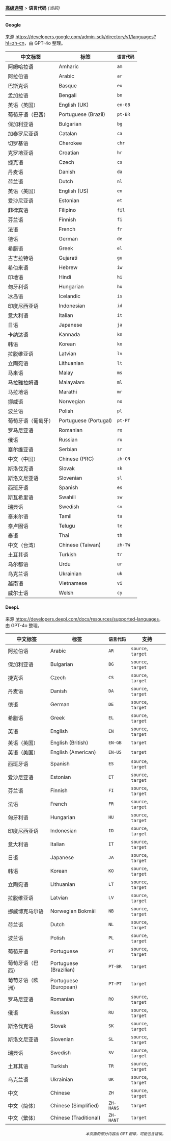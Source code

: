 [**高级选项**](./introduction.md) > **语言代码** _(当前)_

---

#### Google

来源 <https://developers.google.com/admin-sdk/directory/v1/languages?hl=zh-cn>，由 GPT-4o 整理。

| 中文标签 | 标签 | `语言代码` |
| --- | --- | --- |
| 阿姆哈拉语 | Amharic | `am` |
| 阿拉伯语 | Arabic | `ar` |
| 巴斯克语 | Basque | `eu` |
| 孟加拉语 | Bengali | `bn` |
| 英语（英国） | English (UK) | `en-GB` |
| 葡萄牙语（巴西） | Portuguese (Brazil) | `pt-BR` |
| 保加利亚语 | Bulgarian | `bg` |
| 加泰罗尼亚语 | Catalan | `ca` |
| 切罗基语 | Cherokee | `chr` |
| 克罗地亚语 | Croatian | `hr` |
| 捷克语 | Czech | `cs` |
| 丹麦语 | Danish | `da` |
| 荷兰语 | Dutch | `nl` |
| 英语（美国） | English (US) | `en` |
| 爱沙尼亚语 | Estonian | `et` |
| 菲律宾语 | Filipino | `fil` |
| 芬兰语 | Finnish | `fi` |
| 法语 | French | `fr` |
| 德语 | German | `de` |
| 希腊语 | Greek | `el` |
| 古吉拉特语 | Gujarati | `gu` |
| 希伯来语 | Hebrew | `iw` |
| 印地语 | Hindi | `hi` |
| 匈牙利语 | Hungarian | `hu` |
| 冰岛语 | Icelandic | `is` |
| 印度尼西亚语 | Indonesian | `id` |
| 意大利语 | Italian | `it` |
| 日语 | Japanese | `ja` |
| 卡纳达语 | Kannada | `kn` |
| 韩语 | Korean | `ko` |
| 拉脱维亚语 | Latvian | `lv` |
| 立陶宛语 | Lithuanian | `lt` |
| 马来语 | Malay | `ms` |
| 马拉雅拉姆语 | Malayalam | `ml` |
| 马拉地语 | Marathi | `mr` |
| 挪威语 | Norwegian | `no` |
| 波兰语 | Polish | `pl` |
| 葡萄牙语（葡萄牙） | Portuguese (Portugal) | `pt-PT` |
| 罗马尼亚语 | Romanian | `ro` |
| 俄语 | Russian | `ru` |
| 塞尔维亚语 | Serbian | `sr` |
| 中文（中国） | Chinese (PRC) | `zh-CN` |
| 斯洛伐克语 | Slovak | `sk` |
| 斯洛文尼亚语 | Slovenian | `sl` |
| 西班牙语 | Spanish | `es` |
| 斯瓦希里语 | Swahili | `sw` |
| 瑞典语 | Swedish | `sv` |
| 泰米尔语 | Tamil | `ta` |
| 泰卢固语 | Telugu | `te` |
| 泰语 | Thai | `th` |
| 中文（台湾） | Chinese (Taiwan) | `zh-TW` |
| 土耳其语 | Turkish | `tr` |
| 乌尔都语 | Urdu | `ur` |
| 乌克兰语 | Ukrainian | `uk` |
| 越南语 | Vietnamese | `vi` |
| 威尔士语 | Welsh | `cy` |


#### DeepL
来源 <https://developers.deepl.com/docs/resources/supported-languages>，由 GPT-4o 整理。

| 中文标签 | 标签 | `语言代码`| 支持 |
| --- | --- | --- | --- |
| 阿拉伯语 | Arabic | `AR` | `source`, `target` |
| 保加利亚语 | Bulgarian | `BG` | `source`, `target` |
| 捷克语 | Czech | `CS` | `source`, `target` |
| 丹麦语 | Danish | `DA` | `source`, `target` |
| 德语 | German | `DE` | `source`, `target` |
| 希腊语 | Greek | `EL` | `source`, `target` |
| 英语 | English | `EN` | `source`, `target` |
| 英语（英国） | English (British) | `EN-GB` | `target` |
| 英语（美国） | English (American) | `EN-US` | `target` |
| 西班牙语 | Spanish | `ES` | `source`, `target` |
| 爱沙尼亚语 | Estonian | `ET` | `source`, `target` |
| 芬兰语 | Finnish | `FI` | `source`, `target` |
| 法语 | French | `FR` | `source`, `target` |
| 匈牙利语 | Hungarian | `HU` | `source`, `target` |
| 印度尼西亚语 | Indonesian | `ID` | `source`, `target` |
| 意大利语 | Italian | `IT` | `source`, `target` |
| 日语 | Japanese | `JA` | `source`, `target` |
| 韩语 | Korean | `KO` | `source`, `target` |
| 立陶宛语 | Lithuanian | `LT` | `source`, `target` |
| 拉脱维亚语 | Latvian | `LV` | `source`, `target` |
| 挪威博克马尔语 | Norwegian Bokmål | `NB` | `source`, `target` |
| 荷兰语 | Dutch | `NL` | `source`, `target` |
| 波兰语 | Polish | `PL` | `source`, `target` |
| 葡萄牙语 | Portuguese | `PT` | `source`, `target` |
| 葡萄牙语（巴西） | Portuguese (Brazilian) | `PT-BR` | `target` |
| 葡萄牙语（欧洲） | Portuguese (European) | `PT-PT` | `target` |
| 罗马尼亚语 | Romanian | `RO` | `source`, `target` |
| 俄语 | Russian | `RU` | `source`, `target` |
| 斯洛伐克语 | Slovak | `SK` | `source`, `target` |
| 斯洛文尼亚语 | Slovenian | `SL` | `source`, `target` |
| 瑞典语 | Swedish | `SV` | `source`, `target` |
| 土耳其语 | Turkish | `TR` | `source`, `target` |
| 乌克兰语 | Ukrainian | `UK` | `source`, `target` |
| 中文 | Chinese | `ZH` | `source`, `target` |
| 中文（简体） | Chinese (Simplified) | `ZH-HANS` | `target` |
| 中文（繁体） | Chinese (Traditional) | `ZH-HANT` | `target` |

<div align="right"> 
<h6><small>本页面的部分内容由 GPT 翻译，可能包含错误。</small></h6>